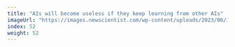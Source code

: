 ```yaml
---
title: "AIs will become useless if they keep learning from other AIs"
imageUrl: "https://images.newscientist.com/wp-content/uploads/2023/06/16143310/SEI_160487397.jpg?width=600"
index: 52
weight: 52
---
```

